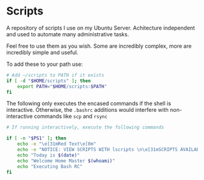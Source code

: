 # Scripts
A repository of scripts I use on my Ubuntu Server. Achitecture independent and used to automate many administrative tasks.

Feel free to use them as you wish. Some are incredibly complex, more are incredibly simple and useful.

To add these to your path use:

```bash
# Add ~/scripts to PATH if it exists
if [ -d "$HOME/scripts" ]; then
    export PATH="$HOME/scripts:$PATH"
fi
```

The following only executes the encased commands if the shell is interactive. Otherwise, the `.bashrc` additions would interfere with non-interactive commands like `scp` and `rsync`
```bash
# If running interactively, execute the following commands 

if [ -n "$PS1" ]; then 
    echo -e "\e[31mRed Text\e[0m" 
    echo -e "NOTICE: VIEW SCRIPTS WITH lscripts \n\e[31mSCRIPTS AVAILABLE ARE:\e[0m $(lscripts)\n" 
    echo "Today is $(date)" 
    echo "Welcome Home Master $(whoami)" 
    echo "Executing Bash RC" 
fi
```

